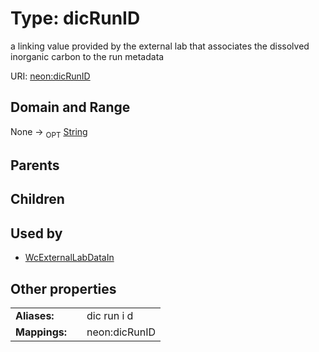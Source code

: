 
# Type: dicRunID


a linking value provided by the external lab that associates the dissolved inorganic carbon to the run metadata

URI: [neon:dicRunID](https://data.neonscience.org/dicRunID)


## Domain and Range

None ->  <sub>OPT</sub> [String](types/String.md)

## Parents


## Children


## Used by

 * [WcExternalLabDataIn](WcExternalLabDataIn.md)

## Other properties

|  |  |  |
| --- | --- | --- |
| **Aliases:** | | dic run i d |
| **Mappings:** | | neon:dicRunID |

